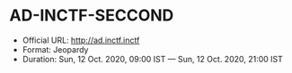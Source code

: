 # AD-INCTF-SECCOND

- Official URL: http://ad.inctf.inctf
- Format: Jeopardy
- Duration: Sun, 12 Oct. 2020, 09:00 IST — Sun, 12 Oct. 2020, 21:00 IST

